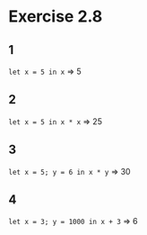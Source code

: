 # Exercise 2.8

## 1

`let x = 5 in x`
=> 5

## 2

`let x = 5 in x * x`
=> 25

## 3

`let x = 5; y = 6 in x * y`
=> 30

## 4

`let x = 3; y = 1000 in x + 3`
=> 6